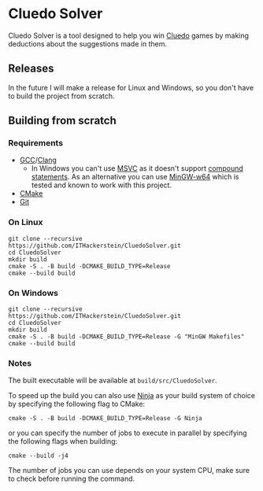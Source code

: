 # Cluedo Solver

Cluedo Solver is a tool designed to help you win [Cluedo](https://en.wikipedia.org/wiki/Cluedo) games by making deductions about the suggestions made in them.

## Releases

In the future I will make a release for Linux and Windows, so you don't have to build the project from scratch.

## Building from scratch

### Requirements

* [GCC](https://gcc.gnu.org)/[Clang](https://clang.llvm.org/)
	* In Windows you can't use [MSVC](https://visualstudio.microsoft.com/vs/features/cplusplus/) as it doesn't support [compound statements](https://gcc.gnu.org/onlinedocs/gcc/Statement-Exprs.html). As an alternative you can use [MinGW-w64](https://www.mingw-w64.org/) which is tested and known to work with this project.
* [CMake](https://cmake.org/)
* [Git](https://git-scm.com/)

### On Linux

```shell
git clone --recursive https://github.com/ITHackerstein/CluedoSolver.git
cd CluedoSolver
mkdir build
cmake -S . -B build -DCMAKE_BUILD_TYPE=Release
cmake --build build
```

### On Windows

```shell
git clone --recursive https://github.com/ITHackerstein/CluedoSolver.git
cd CluedoSolver
mkdir build
cmake -S . -B build -DCMAKE_BUILD_TYPE=Release -G "MinGW Makefiles"
cmake --build build
```

### Notes

The built executable will be available at `build/src/CluedoSolver`.

To speed up the build you can also use [Ninja](https://ninja-build.org/) as your build system of choice by specifying the following flag to CMake:
```shell
cmake -S . -B build -DCMAKE_BUILD_TYPE=Release -G Ninja
```
or you can specify the number of jobs to execute in parallel by specifying the following flags when building:
```shell
cmake --build -j4
```
The number of jobs you can use depends on your system CPU, make sure to check before running the command.
